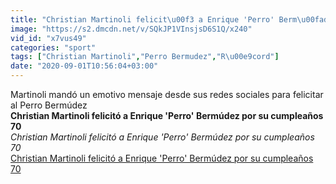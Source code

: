 ```yaml
---
title: "Christian Martinoli felicit\u00f3 a Enrique 'Perro' Berm\u00fadez por su cumplea\u00f1os 70"
image: "https://s2.dmcdn.net/v/SQkJP1VInsjsD6S1Q/x240"
vid_id: "x7vus49"
categories: "sport"
tags: ["Christian Martinoli","Perro Bermudez","R\u00e9cord"]
date: "2020-09-01T10:56:04+03:00"
---
```

Martinoli mandó un emotivo mensaje desde sus redes sociales para felicitar al Perro Bermúdez<br><b>Christian Martinoli felicitó a Enrique 'Perro' Bermúdez por su cumpleaños 70</b><br> <i>Christian Martinoli felicitó a Enrique 'Perro' Bermúdez por su cumpleaños 70</i><br> <u>Christian Martinoli felicitó a Enrique 'Perro' Bermúdez por su cumpleaños 70</u>
